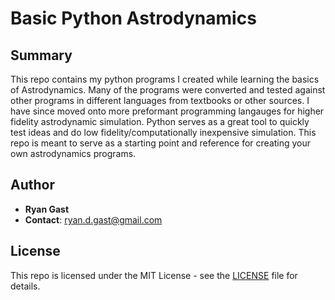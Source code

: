 # Basic Python Astrodynamics

## Summary

This repo contains my python programs I created while learning the basics of Astrodynamics.
Many of the programs were converted and tested against other programs in different languages 
from textbooks or other sources. I have since moved onto more preformant programming langauges 
for higher fidelity astrodynamic simulation. Python serves as a great tool to quickly test 
ideas and do low fidelity/computationally inexpensive simulation. This repo is meant to serve
as a starting point and reference for creating your own astrodynamics programs.

## Author

- **Ryan Gast**
- **Contact**: ryan.d.gast@gmail.com

## License

This repo is licensed under the MIT License - see the [LICENSE](LICENSE) file for details.
